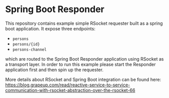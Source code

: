 # Spring Boot Responder

This repository contains example simple RSocket requester built as a spring boot application. 
It expose three endpoints:

- `persons`
- `persons/{id}`
- `persons-channel`

which are routed to the Spring Boot Responder application using RSocket as a transport layer.
In order to run this example please start the Responder application first 
and then spin up the requester.

More details about RSocket and Spring Boot integration can be found here: https://blog.grapeup.com/read/reactive-service-to-service-communication-with-rsocket-abstraction-over-the-rsocket-66
